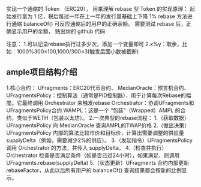 实现一个通缩的 Token （ERC20）， 用来理解 rebase 型 Token 的实现原理：
    起始发行量为 1 亿，税后每过一年在上一年的发行量基础上下降 1%
    rebase 方法进行通缩
    balanceOf() 可反应通缩后的用户的正确余额。
    需要测试 rebase 后，正确显示用户的余额， 贴出你的 github 代码

注意：
  1.可以记录rebase执行过多少次，添加一个变量即可
  2.x%y：取余，比如：1000%300=100,1000/300=3(触发后面小数被截断)


## ample项目结构介绍
  1.核心合约：
    UFragments：ERC20代币合约、
    MedianOracle：预言机合约、
    UFragmentsPolicy：控制算法（通常是PID控制器），用于计算每次Rebase的幅度。它最终调用 Orchestrator 来触发rebase
    Orchestrator：协调UFragments和UFragmentsPolicy合约
    WAMPL：这是一个 “包装”（Wrapped）AMPL 的合约，类似于WETH（包装以太坊）。
  2.一次典型的rebase流程：
    1.（获取数据）UFragmentsPolicy 向 MedianOracle 查询AMPL的TWAP价格 
    2.（做出决策）UFragmentsPolicy 内部的算法比较市价和目标价，计算出需要调整的供应量 supplyDelta（例如，需要减少2%的供应）。
    3.（发起指令）UFragmentsPolicy 调用 Orchestrator 的方法，并传入 supplyDelta。
    4.（检查并执行） Orchestrator 检查是否满足条件（如是否已过24小时），如果满足，则调用 UFragments.rebase(supplyDelta)
    5.（状态更新）UFragments 合约内部更新 rebaseFactor，从此以后所有用户的 balanceOf() 查询结果都会按新的比例显示。

